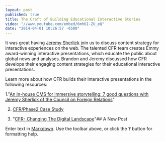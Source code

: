 ```yaml
---
layout: post
published: true
title: The Craft of Building Educational Interactive Stories
video: "//www.youtube.com/embed/6mh6I-ZU_eQ"
date: "2014-04-01 10:26:57 -0500"
---
```


It was great having [Jeremy Sherlick](http://www.cfr.org/experts/world/jeremy-sherlick/b12974) join us to discuss content strategy for interactive experiences on the web. The talented CFR team creates Emmy award-winning interactive presentations, which educate the public about global news and analyses. Brandon and Jeremy discussed how CFR develops their engaging content strategies for their educational interactive presentations. 

Learn more about how CFR builds their interactive presentations in the following resources:

1."[An in-house CMS for immersive storytelling: 7 good questions with Jeremy Sherlick of the Council on Foreign Relations](http://bit.ly/1dLbJg0)"

2. [CFR/Phase2 Case Study](http://www.phase2technology.com/client/council-on-foreign-relations/)

3. "[CFR- Changing The Digital Landscape](http://www.phase2technology.com/blog/council-on-foreign-relations-leading-the-way-with-in-house-interactive-publishing-tools/)"## A New Post

Enter text in [Markdown](http://daringfireball.net/projects/markdown/). Use the toolbar above, or click the **?** button for formatting help.